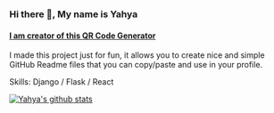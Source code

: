 ### Hi there 👋, My name is Yahya
#### [I am creator of this QR Code Generator](https://yahyafazlani.pythonanywhere.com/)


I made this project just for fun, it allows you to create nice and simple GitHub Readme files that you can copy/paste and use in your profile.

Skills: Django / Flask / React

[![Yahya's github stats](https://github-readme-stats.vercel.app/api?username=YahyaFazlani)](https://github.com/YahyaFazlani/github-readme-stats)
